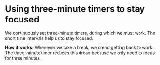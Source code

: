 # Using three-minute timers to stay focused  

We continuously set three-minute timers, during which we must work. The short time intervals help us to stay focused.  


**How it works:** Whenever we take a break, we dread getting back to work. The three-minute timer reduces this dread because we only need to focus for three minutes. 
